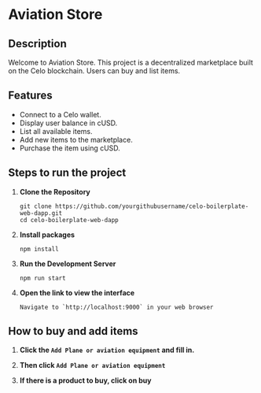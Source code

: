 
# Aviation Store

## Description

Welcome to Aviation Store. This project is a decentralized marketplace built on the Celo blockchain. Users can buy and list items.

## Features

- Connect to a Celo wallet.
- Display user balance in cUSD.
- List all available items.
- Add new items to the marketplace.
- Purchase the item using cUSD.

## Steps to run the project

1. **Clone the Repository**

   ```
   git clone https://github.com/yourgithubusername/celo-boilerplate-web-dapp.git
   cd celo-boilerplate-web-dapp
   ```

2. **Install packages**

   ```
   npm install
   ```

3. **Run the Development Server**

    ```
   npm run start
   ```

4. **Open the link to view the interface**

    ```
   Navigate to `http://localhost:9000` in your web browser
   ```

## How to buy and add items

1. **Click the ```Add Plane or aviation equipment``` and fill in.**

2. **Then click ```Add Plane or aviation equipment```**

3. **If there is a product to buy, click on buy**